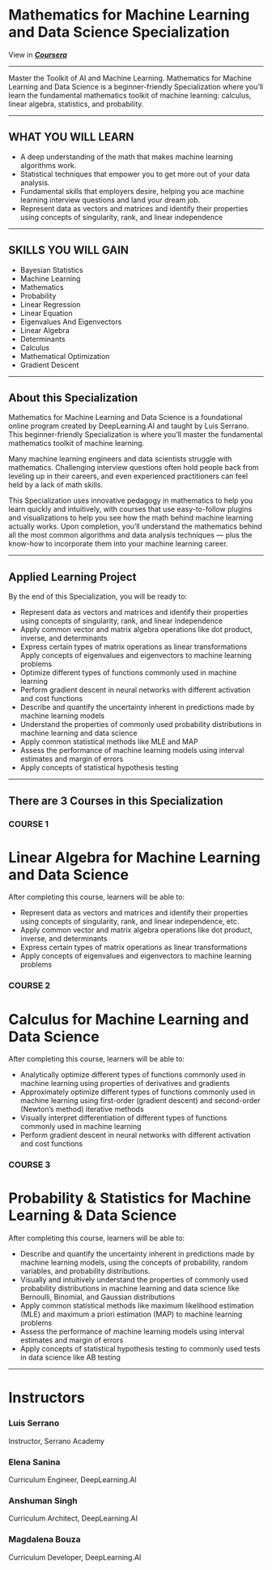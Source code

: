 # Mathematics for Machine Learning and Data Science Specialization
View in [***Coursera***](https://www.coursera.org/specializations/mathematics-for-machine-learning-and-data-science)

---

Master the Toolkit of AI and Machine Learning. Mathematics for Machine Learning and Data Science is a beginner-friendly Specialization where you’ll learn the fundamental mathematics toolkit of machine learning: calculus, linear algebra, statistics, and probability.

---

## WHAT YOU WILL LEARN
- A deep understanding of the math that makes machine learning algorithms work.
- Statistical techniques that empower you to get more out of your data analysis.
- Fundamental skills that employers desire, helping you ace machine learning interview questions and land your dream job.
- Represent data as vectors and matrices and identify their properties using concepts of singularity, rank, and linear independence

---

## SKILLS YOU WILL GAIN
- Bayesian Statistics
- Machine Learning
- Mathematics
- Probability
- Linear Regression
- Linear Equation
- Eigenvalues And Eigenvectors
- Linear Algebra
- Determinants
- Calculus
- Mathematical Optimization
- Gradient Descent

---

## About this Specialization

Mathematics for Machine Learning and Data Science is a foundational online program created by DeepLearning.AI and taught by Luis Serrano. This beginner-friendly Specialization is where you’ll master the fundamental mathematics toolkit of machine learning.

Many machine learning engineers and data scientists struggle with mathematics. Challenging interview questions often hold people back from leveling up in their careers, and even experienced practitioners can feel held by a lack of math skills. 

This Specialization uses innovative pedagogy in mathematics to help you learn quickly and intuitively, with courses that use easy-to-follow plugins and visualizations to help you see how the math behind machine learning actually works. Upon completion, you’ll understand the mathematics behind all the most common algorithms and data analysis techniques — plus the know-how to incorporate them into your machine learning career. 

---

## Applied Learning Project

By the end of this Specialization, you will be ready to:
- Represent data as vectors and matrices and identify their properties using concepts of singularity, rank, and linear independence
- Apply common vector and matrix algebra operations like dot product, inverse, and determinants 
- Express certain types of matrix operations as linear transformations 
Apply concepts of eigenvalues and eigenvectors to machine learning problems
- Optimize different types of functions commonly used in machine learning
- Perform gradient descent in neural networks with different activation and cost functions 
- Describe and quantify the uncertainty inherent in predictions made by machine learning models
- Understand the properties of commonly used probability distributions in machine learning and data science
- Apply common statistical methods like MLE and MAP
- Assess the performance of machine learning models using interval estimates and margin of errors 
- Apply concepts of statistical hypothesis testing

---

## There are **3 Courses** in this Specialization
### COURSE 1
# Linear Algebra for Machine Learning and Data Science

After completing this course, learners will be able to:
- Represent data as vectors and matrices and identify their properties using concepts of singularity, rank, and linear independence, etc.
- Apply common vector and matrix algebra operations like dot product, inverse, and determinants 
- Express certain types of matrix operations as linear transformations 
- Apply concepts of eigenvalues and eigenvectors to machine learning problems


### COURSE 2
# Calculus for Machine Learning and Data Science

After completing this course, learners will be able to:
- Analytically optimize different types of functions commonly used in machine learning using properties of derivatives and gradients 
- Approximately optimize different types of functions commonly used in machine learning using first-order (gradient descent) and second-order (Newton’s method) iterative methods
- Visually interpret differentiation of different types of functions commonly used in machine learning
- Perform gradient descent in neural networks with different activation and cost functions 

### COURSE 3
# Probability & Statistics for Machine Learning & Data Science

After completing this course, learners will be able to:
- Describe and quantify the uncertainty inherent in predictions made by machine learning models, using the concepts of probability, random variables, and probability distributions.
- Visually and intuitively understand the properties of commonly used probability distributions in machine learning and data science like Bernoulli, Binomial, and Gaussian distributions
- Apply common statistical methods like maximum likelihood estimation (MLE) and maximum a priori estimation (MAP) to machine learning problems
- Assess the performance of machine learning models using interval estimates and margin of errors 
- Apply concepts of statistical hypothesis testing to commonly used tests in data science like AB testing

---

# Instructors

### Luis Serrano
Instructor, Serrano Academy

### Elena Sanina
Curriculum Engineer, DeepLearning.AI

### Anshuman Singh
Curriculum Architect, DeepLearning.AI

### Magdalena Bouza
Curriculum Developer, DeepLearning.AI